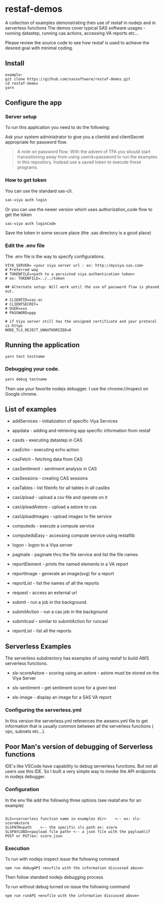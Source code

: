 # restaf-demos

A collection of examples demonstrating then use of restaf in nodejs and in serverless functions
The demos cover typical SAS software usages - running datastep, running cas actions,
accessing VA reports etc...

Please review the source code to see how restaf is used to achieve
the desired goal with minimal coding.


## Install
```
example:
git clone https://github.com/sassoftware/restaf-demos.git
cd restaf-demos
yarn
```

## Configure the app
### Server setup
To run this application you need to do the following:

Ask your system administrator to give you a clientid and clientSecret appropriate
for password flow.

> A note on password flow:  With the advent of TFA you should start transistioning away from using userid+password to run the examples in this repository. Instead use a saved token to execute these programs.


### How to get token

You can use the standard sas-cli.

```cmd
sas-viya auth login
```

Or you can use the newer version which uses authorization_code flow to get the token

```cmd
sas-viya auth loginCode
```

Save the token in some secure place (the .sas directory is a good place)

### Edit the .env file

The .env file is the way to specify configurations. 

```env
VIYA_SERVER= <your viya server url : ex: http://myviya.sas.com>
# Preferred way
# TOKENFILE=<path to a persisted viya authentication token>
# ex: TOKENFILE=../../token

## Alternate setup: Will work until the use of password flow is phased out.

# CLIENTID=sas.ec
# CLIENTSECRET=
# USER=xxx
# PASSWORD=ppp

# if Viya server still has the unsigned certificate and your protocol is https
NODE_TLS_REJECT_UNAUTHORIZED=0

```


## Running the application

```md
yarn test testname
```

### Debugging your code.

```md
yarn debug testname
```

Then use your favorite nodejs debugger. I use the chrome://inspect on Google chrome.

## List of examples

- addServices - initialization of specific Viya Services

- appdata -  adding and retrieving app specific information from restaf

- casds -  executing datastep in CAS

- casEcho - executing echo action

- casFetch - fetching data from CAS

- casSentiment - sentiment analysis in CAS

- casSessions - creating CAS sessions

- casTables - list fileinfo for all tables in all caslibs

- casUpload - upload a csv file and operate on it

- casUploadAstore - upload a astore to cas

- casUploadImages - upload images to file service

- computeds - execute a compute service

- computedsEasy - accessing compute service using restaflib

- logon  - logon to a Viya server

- paginate - paginate thru the file service and list the file names

- reportElement - prints the named elements in a VA report

- reportImage - generate an image(svg) for a report

- reportList - list the names of all the reports

- request - access an external url

- submit - run a job in the background.

- submitAction - run a cas job in the background

- submitcasl - similar to submitAction for runcasl


- reportList - list all the reports

## Serverless Examples

The serverless subdirectory has examples of using restaf to build AWS serverless functions.

- sls-scoreAstore - scoring using an astore - astore must be stored on the Viya Server

- sls-sentiment  - get sentiment score for a given text

- sls-image - display an image for a SAS VA report


### Configuring the serverless.yml

In this version the serverless.yml references the awsenv.yml file to get information that is usually common between all 
the serverless functions ( vpc, subnets etc...). 


## Poor Man's version of debugging of Serverless functions

IDE's like VSCode have capability to debug serverless functions. But not all users use this IDE.
So I built a very simple way to invoke the API endpoints in nodejs debugger. 

### Configuration

In the env file add the following three options (see reataf.env for an example)

```

SLS=<serverless function name in examples dir>    <-- ex: sls-scoreAstore
SLSPATH=path    <-- the specific sls path ex: score
SLSPAYLOAD=<payload file path> <-- a json file with the payload(if POST or PUT)ex: score.json

```

### Execution

To run with nodejs inspect issue the following command

```
npm run debugAPI <envfile with the information discussed above>
```

Then follow standard nodejs debugging process

To run without debug turned on issue the following command

```
npm run runAPI <envfile with the information discussed above>


